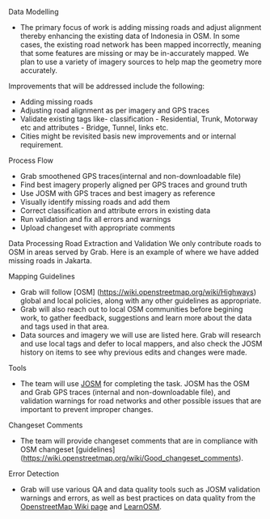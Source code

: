 Data Modelling
- The primary focus of work is adding missing roads and adjust alignment thereby enhancing the existing data of Indonesia in OSM.
In some cases, the existing road network has been mapped incorrectly, meaning that some features are missing or may be in-accurately 
mapped. We plan to use a variety of imagery sources to help map the geometry more accurately.

Improvements that will be addressed include the following:
- Adding missing roads
- Adjusting road alignment as per imagery and GPS traces
- Validate existing tags like-  classification - Residential, Trunk, Motorway etc and attributes - Bridge, Tunnel, links etc.
- Cities might be revisited basis new improvements and or internal requirement.

Process Flow
- Grab smoothened GPS traces(internal and non-downloadable file)
- Find best imagery properly aligned per GPS traces and ground truth
- Use JOSM with GPS traces and best imagery as reference 
- Visually identify missing roads and add them
- Correct classification and attribute errors in existing data
- Run validation and fix all errors and warnings
- Upload changeset with appropriate comments

Data Processing
Road Extraction and Validation
We only contribute roads to OSM in areas served by Grab.  Here is an example of where we have added missing roads in Jakarta.
  
Mapping Guidelines
 - Grab will follow [OSM] (https://wiki.openstreetmap.org/wiki/Highways)
 global and local policies, along with any other guidelines as appropriate.
 - Grab will also reach out to local OSM communities before begining work, to gather feedback, suggestions and learn more about 
 the data and tags used in that area.
 - Data sources and imagery we will use are listed here. Grab will research and use local tags and defer to local mappers, and also 
 check the JOSM history on items to see why previous edits and changes were made.
 
 Tools
- The team will use [JOSM](https://josm.openstreetmap.de/) for completing the task. JOSM has the OSM and Grab GPS traces (internal and non-downloadable file), and 
validation warnings for road networks and other possible issues that are important to prevent improper changes.
 
 Changeset Comments
 - The team will provide changeset comments that are in compliance with OSM changeset [guidelines]
 (https://wiki.openstreetmap.org/wiki/Good_changeset_comments).

Error Detection
 - Grab will use various QA and data quality tools such as JOSM validation warnings and errors, as well as best practices on data 
 quality from the [OpenstreetMap Wiki page](https://wiki.openstreetmap.org/wiki/OSM_Tasking_Manager/Validating_data) and 
 [LearnOSM](http://learnosm.org/en/coordination/review/).
